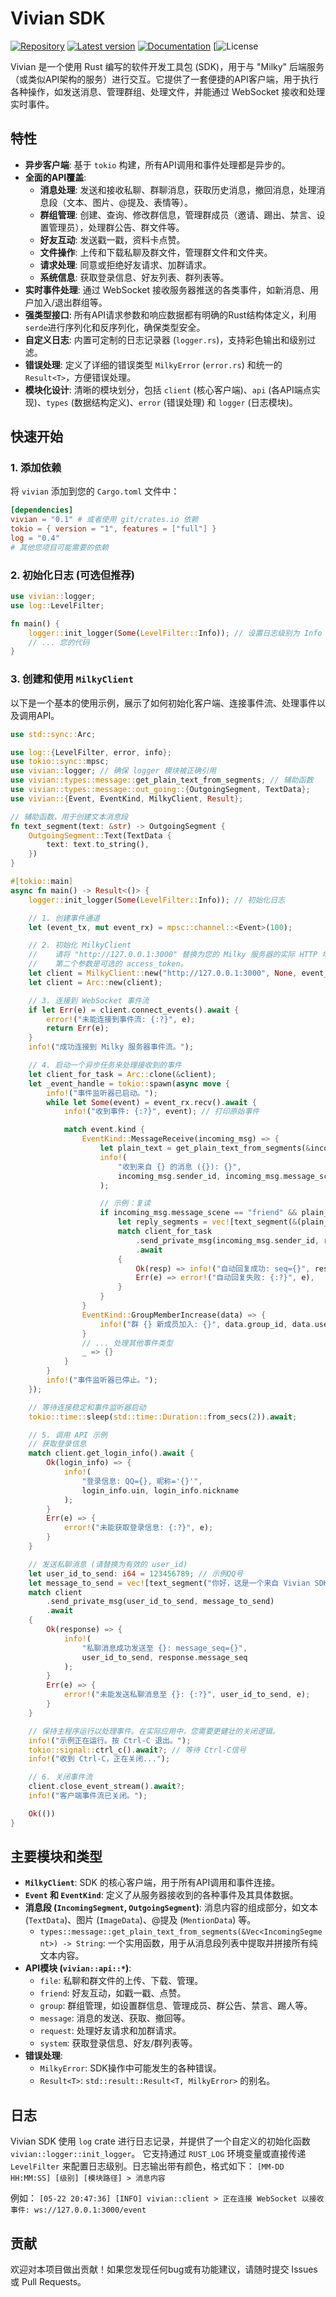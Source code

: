 # Vivian SDK

[![Repository](https://img.shields.io/badge/repository-GitHub-blue.svg)](https://github.com/hanasa2023/vivian-rs)
[![Latest version](https://img.shields.io/crates/v/vivian.svg)](https://crates.io/crates/vivian)
[![Documentation](https://docs.rs/vivian/badge.svg)](https://docs.rs/vivian)
[![License](https://img.shields.io/crates/l/vivian.svg)

Vivian 是一个使用 Rust 编写的软件开发工具包 (SDK)，用于与 "Milky" 后端服务（或类似API架构的服务）进行交互。它提供了一套便捷的API客户端，用于执行各种操作，如发送消息、管理群组、处理文件，并能通过 WebSocket 接收和处理实时事件。

## 特性

*   **异步客户端**: 基于 `tokio` 构建，所有API调用和事件处理都是异步的。
*   **全面的API覆盖**:
    *   **消息处理**: 发送和接收私聊、群聊消息，获取历史消息，撤回消息，处理消息段（文本、图片、@提及、表情等）。
    *   **群组管理**: 创建、查询、修改群信息，管理群成员（邀请、踢出、禁言、设置管理员），处理群公告、群文件等。
    *   **好友互动**: 发送戳一戳，资料卡点赞。
    *   **文件操作**: 上传和下载私聊及群文件，管理群文件和文件夹。
    *   **请求处理**: 同意或拒绝好友请求、加群请求。
    *   **系统信息**: 获取登录信息、好友列表、群列表等。
*   **实时事件处理**: 通过 WebSocket 接收服务器推送的各类事件，如新消息、用户加入/退出群组等。
*   **强类型接口**: 所有API请求参数和响应数据都有明确的Rust结构体定义，利用 `serde`进行序列化和反序列化，确保类型安全。
*   **自定义日志**: 内置可定制的日志记录器 (`logger.rs`)，支持彩色输出和级别过滤。
*   **错误处理**: 定义了详细的错误类型 `MilkyError` (`error.rs`) 和统一的 `Result<T>`，方便错误处理。
*   **模块化设计**: 清晰的模块划分，包括 `client` (核心客户端)、`api` (各API端点实现)、`types` (数据结构定义)、`error` (错误处理) 和 `logger` (日志模块)。

## 快速开始

### 1. 添加依赖

将 `vivian` 添加到您的 `Cargo.toml` 文件中：

```toml
[dependencies]
vivian = "0.1" # 或者使用 git/crates.io 依赖
tokio = { version = "1", features = ["full"] }
log = "0.4"
# 其他您项目可能需要的依赖
```

### 2. 初始化日志 (可选但推荐)

```rust
use vivian::logger;
use log::LevelFilter;

fn main() {
    logger::init_logger(Some(LevelFilter::Info)); // 设置日志级别为 Info
    // ... 您的代码
}
```

### 3. 创建和使用 `MilkyClient`

以下是一个基本的使用示例，展示了如何初始化客户端、连接事件流、处理事件以及调用API。

```rust
use std::sync::Arc;

use log::{LevelFilter, error, info};
use tokio::sync::mpsc;
use vivian::logger; // 确保 logger 模块被正确引用
use vivian::types::message::get_plain_text_from_segments; // 辅助函数
use vivian::types::message::out_going::{OutgoingSegment, TextData};
use vivian::{Event, EventKind, MilkyClient, Result};

// 辅助函数，用于创建文本消息段
fn text_segment(text: &str) -> OutgoingSegment {
    OutgoingSegment::Text(TextData {
        text: text.to_string(),
    })
}

#[tokio::main]
async fn main() -> Result<()> {
    logger::init_logger(Some(LevelFilter::Info)); // 初始化日志

    // 1. 创建事件通道
    let (event_tx, mut event_rx) = mpsc::channel::<Event>(100);

    // 2. 初始化 MilkyClient
    //    请将 "http://127.0.0.1:3000" 替换为您的 Milky 服务器的实际 HTTP 地址。
    //    第二个参数是可选的 access_token。
    let client = MilkyClient::new("http://127.0.0.1:3000", None, event_tx)?;
    let client = Arc::new(client);

    // 3. 连接到 WebSocket 事件流
    if let Err(e) = client.connect_events().await {
        error!("未能连接到事件流: {:?}", e);
        return Err(e);
    }
    info!("成功连接到 Milky 服务器事件流。");

    // 4. 启动一个异步任务来处理接收到的事件
    let client_for_task = Arc::clone(&client);
    let _event_handle = tokio::spawn(async move {
        info!("事件监听器已启动。");
        while let Some(event) = event_rx.recv().await {
            info!("收到事件: {:?}", event); // 打印原始事件

            match event.kind {
                EventKind::MessageReceive(incoming_msg) => {
                    let plain_text = get_plain_text_from_segments(&incoming_msg.segments);
                    info!(
                        "收到来自 {} 的消息 ({}): {}",
                        incoming_msg.sender_id, incoming_msg.message_scene, plain_text
                    );

                    // 示例：复读
                    if incoming_msg.message_scene == "friend" && plain_text.starts_with("/echo") {
                        let reply_segments = vec![text_segment(&(plain_text.replace("/echo", "")))];
                        match client_for_task
                            .send_private_msg(incoming_msg.sender_id, reply_segments)
                            .await
                        {
                            Ok(resp) => info!("自动回复成功: seq={}", resp.message_seq),
                            Err(e) => error!("自动回复失败: {:?}", e),
                        }
                    }
                }
                EventKind::GroupMemberIncrease(data) => {
                    info!("群 {} 新成员加入: {}", data.group_id, data.user_id);
                }
                // ... 处理其他事件类型
                _ => {}
            }
        }
        info!("事件监听器已停止。");
    });

    // 等待连接稳定和事件监听器启动
    tokio::time::sleep(std::time::Duration::from_secs(2)).await;

    // 5. 调用 API 示例
    // 获取登录信息
    match client.get_login_info().await {
        Ok(login_info) => {
            info!(
                "登录信息: QQ={}, 昵称='{}'",
                login_info.uin, login_info.nickname
            );
        }
        Err(e) => {
            error!("未能获取登录信息: {:?}", e);
        }
    }

    // 发送私聊消息 (请替换为有效的 user_id)
    let user_id_to_send: i64 = 123456789; // 示例QQ号
    let message_to_send = vec![text_segment("你好，这是一个来自 Vivian SDK 的测试消息！")];
    match client
        .send_private_msg(user_id_to_send, message_to_send)
        .await
    {
        Ok(response) => {
            info!(
                "私聊消息成功发送至 {}: message_seq={}",
                user_id_to_send, response.message_seq
            );
        }
        Err(e) => {
            error!("未能发送私聊消息至 {}: {:?}", user_id_to_send, e);
        }
    }

    // 保持主程序运行以处理事件。在实际应用中，您需要更健壮的关闭逻辑。
    info!("示例正在运行。按 Ctrl-C 退出。");
    tokio::signal::ctrl_c().await?; // 等待 Ctrl-C信号
    info!("收到 Ctrl-C，正在关闭...");

    // 6. 关闭事件流
    client.close_event_stream().await?;
    info!("客户端事件流已关闭。");

    Ok(())
}

```

## 主要模块和类型

*   **`MilkyClient`**: SDK 的核心客户端，用于所有API调用和事件连接。
*   **`Event` 和 `EventKind`**: 定义了从服务器接收到的各种事件及其具体数据。
*   **消息段 (`IncomingSegment`, `OutgoingSegment`)**: 消息内容的组成部分，如文本 (`TextData`)、图片 (`ImageData`)、@提及 (`MentionData`) 等。
    *   `types::message::get_plain_text_from_segments(&Vec<IncomingSegment>) -> String`: 一个实用函数，用于从消息段列表中提取并拼接所有纯文本内容。
*   **API模块 (`vivian::api::*`)**:
    *   `file`: 私聊和群文件的上传、下载、管理。
    *   `friend`: 好友互动，如戳一戳、点赞。
    *   `group`: 群组管理，如设置群信息、管理成员、群公告、禁言、踢人等。
    *   `message`: 消息的发送、获取、撤回等。
    *   `request`: 处理好友请求和加群请求。
    *   `system`: 获取登录信息、好友/群列表等。
*   **错误处理**:
    *   `MilkyError`: SDK操作中可能发生的各种错误。
    *   `Result<T>`: `std::result::Result<T, MilkyError>` 的别名。

## 日志

Vivian SDK 使用 `log` crate 进行日志记录，并提供了一个自定义的初始化函数 `vivian::logger::init_logger`。
它支持通过 `RUST_LOG` 环境变量或直接传递 `LevelFilter` 来配置日志级别。日志输出带有颜色，格式如下：
`[MM-DD HH:MM:SS] [级别] [模块路径] > 消息内容`

例如：
`[05-22 20:47:36] [INFO] vivian::client > 正在连接 WebSocket 以接收事件: ws://127.0.0.1:3000/event`

## 贡献

欢迎对本项目做出贡献！如果您发现任何bug或有功能建议，请随时提交 Issues 或 Pull Requests。
